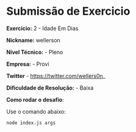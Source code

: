 # Submissão de Exercicio

**Exercicio:** 2 - Idade Em Dias

**Nickname:** wellerson

**Nível Técnico:** - Pleno

**Empresa:** - Provi

**Twitter** - https://twitter.com/wellers0n_

**Dificuldade de Resolução:** - Baixa

**Como rodar o desafio**:

Use o comando abaixo: 
```bash
node index.js args
```